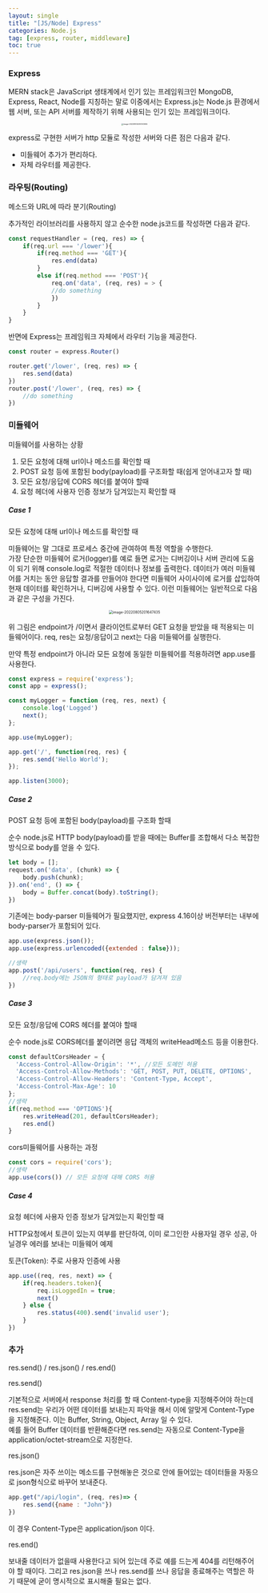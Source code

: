 ```yaml
---
layout: single
title: "[JS/Node] Express"
categories: Node.js
tag: [express, router, middleware]
toc: true
---
```


### **Express**

MERN stack은 JavaScript 생태계에서 인기 있는 프레임워크인 MongoDB, Express, React, Node를 지칭하는 말로 이중에서는 Express.js는 Node.js 환경에서 웹 서버, 또는 API 서버를 제작하기 위해 사용되는 인기 있는 프레임워크이다.

<center>

<img src="../../images/2022-08-05-nj_6th/image-20220805200353655.png" alt="image-20220805200353655" style="zoom: 25%;" />

</center>

express로 구현한 서버가 http 모듈로 작성한 서버와 다른 점은 다음과 같다.

- 미들웨어 추가가 편리하다.
- 자체 라우터를 제공한다.

### 라우팅(Routing)

 메소드와 URL에 따라 분기(Routing)

추가적인 라이브러리를 사용하지 않고 순수한 node.js코드를 작성하면 다음과 같다.

```javascript
const requestHandler = (req, res) => {
	if(req.url === '/lower'){
		if(req.method === 'GET'){
			res.end(data)
		}
		else if(req.method === 'POST'){
			req.on('data', (req, res) = > {
			//do something
			})
		}
	}
}
```

반면에 Express는 프레임워크 자체에서 라우터 기능을 제공한다.

```javascript
const router = express.Router()

router.get('/lower', (req, res) => {
	res.send(data)
})
router.post('/lower', (req, res) => {
	//do something
})
```



### **미들웨어**

미들웨어를 사용하는 상황

1. 모든 요청에 대해 url이나 메소드를 확인할 때
2. POST 요청 등에 포함된 body(payload)를 구조화할 때(쉽게 얻어내고자 할 때)
3. 모든 요청/응답에 CORS 헤더를 붙여야 할때
4. 요청 헤더에 사용자 인증 정보가 담겨있는지 확인할 때

##### Case 1

모든 요청에 대해 url이나 메소드를 확인할 때

미들웨어는 말 그대로 프로세스 중간에 관여하여 특정 역할을 수행한다.  
가장 단순한 미들웨어 로거(logger)를 예로 들면 로거는 디버깅이나 서버 관리에 도움이 되기 위해 console.log로 적절한 데이터나 정보를 출력한다. 데이터가 여러 미들웨어를 거치는 동안 응답할 결과를 만들어야 한다면 미들웨어 사이사이에 로거를 삽입하여 현재 데이터를 확인하거나, 디버깅에 사용할 수 있다. 이런 미들웨어는 일반적으로 다음과 같은 구성을 가진다.

<center>

<img src="../../images/2022-08-05-nj_6th/image-20220805201647435.png" alt="image-20220805201647435" style="zoom:50%;" />

</center>

위 그림은 endpoint가 /이면서 클라이언트로부터 GET 요청을 받았을 때 적용되는 미들웨어이다. req, res는 요청/응답이고 next는 다음 미들웨어를 실행한다.

만약 특정 endpoint가 아니라 모든 요청에 동일한 미들웨어를 적용하려면 app.use를 사용한다.

```javascript
const express = require('express');
const app = express();

const myLogger = function (req, res, next) {
	console.log('Logged')
	next();
};

app.use(myLogger);

app.get('/', function(req, res) {
	res.send('Hello World');
});

app.listen(3000);
```

##### **Case 2**

POST 요청 등에 포함된 body(payload)를 구조화 할때

순수 node.js로 HTTP body(payload)를 받을 때에는 Buffer를 조합해서 다소 복잡한 방식으로 body를 얻을 수 있다.

```javascript
let body = [];
request.on('data', (chunk) => {
	body.push(chunk);
}).on('end', () => {
	body = Buffer.concat(body).toString();
})
```

기존에는 body-parser 미들웨어가 필요했지만, express 4.16이상 버전부터는 내부에 body-parser가 포함되어 있다.

```javascript
app.use(express.json());
app.use(express.urlencoded({extended : false}));

//생략
app.post('/api/users', function(req, res) {
	//req.body에는 JSON의 형태로 payload가 담겨져 있음
})
```

##### **Case 3**

모든 요청/응답에 CORS 헤더를 붙여야 할때

순수 node.js로 CORS헤더를 붙이려면 응답 객체의 writeHead메소드 등을 이용한다.

```javascript
const defaultCorsHeader = {
  'Access-Control-Allow-Origin': '*', //모든 도메인 허용
  'Access-Control-Allow-Methods': 'GET, POST, PUT, DELETE, OPTIONS',
  'Access-Control-Allow-Headers': 'Content-Type, Accept',
  'Access-Control-Max-Age': 10
};
//생략
if(req.method === 'OPTIONS'){
	res.writeHead(201, defaultCorsHeader);
	res.end()
}
```

cors미들웨어를 사용하는 과정

```javascript
const cors = require('cors');
//생략
app.use(cors()) // 모든 요청에 대해 CORS 허용
```

##### **Case 4**

요청 헤더에 사용자 인증 정보가 담겨있는지 확인할 때

HTTP요청에서 토큰이 있는지 여부를 판단하여, 이미 로그인한 사용자일 경우 성공, 아닐경우 에러를 보내는 미들웨어 예제

토큰(Token): 주로 사용자 인증에 사용

```javascript
app.use((req, res, next) => {
	if(req.headers.token){
		req.isLoggedIn = true;
		next()
	} else {
		res.status(400).send('invalid user');
	}
})
```



### 추가

res.send() / res.json() / res.end()

res.send()

기본적으로 서버에서 response 처리를 할 때 Content-type을 지정해주어야 하는데 res.send는 우리가 어떤 데이터를 보내는지 파악을 해서 이에 알맞게 Content-Type을 지정해준다. 이는 Buffer, String, Object, Array 일 수 있다.  
예를 들어 Buffer 데이터를 반환해준다면 res.send는 자동으로 Content-Type을 application/octet-stream으로 지정한다.

res.json()

res.json은 자주 쓰이는 메소드를 구현해놓은 것으로 안에 들어있는 데이터들을 자동으로 json형식으로 바꾸어 보내준다.

```javascript
app.get("/api/login", (req, res)=> {
	res.send({name : "John"})
})
```

이 경우 Content-Type은 application/json 이다.

res.end()

보내줄 데이터가 없을때 사용한다고 되어 있는데 주로 예를 드는게 404를 리턴해주어야 할 때이다. 그리고 res.json을 쓰나 res.send를 쓰나 응답을 종료해주는 역할은 하기 때문에 굳이 명시적으로 표시해줄 필요는 없다.

